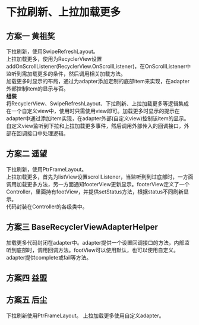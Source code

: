 
# 下拉刷新、上拉加载更多

## 方案一 黄祖奖
下拉刷新，使用SwipeRefreshLayout。  
上拉加载更多，使用为RecyclerView设置addOnScrollListener(RecyclerView.OnScrollListener)，在OnScrollListener中监听到需加载更多的条件，然后调用相关加载方法。  
加载更多时显示的布局，通过为adapter添加定制的底部item来实现，在adapter外部控制item的显示与否。  
**组装**  
将RecyclerView、SwipeRefreshLayout、下拉刷新、上拉加载更多等逻辑集成在一个自定义view中，使用时只需使用view即可。加载更多时显示的提示在adapter中通过添加item实现，在adapter外部(自定义view)控制该item的显示。  
自定义view监听到下拉和上拉加载更多事件，然后调用外部传入的回调接口，外部在回调接口中处理逻辑。

## 方案二 遥望
下拉刷新，使用PtrFrameLayout。  
上拉加载更多，首先为listView设置scrollListener，当监听到到过底部时，一方面调用加载更多方法，另一方面通知footerView更新显示。footerView定义了一个Controller，里面持有footView，并提供setStatus方法，根据status不同刷新显示。  
代码封装在Controller的各级类中。

## 方案三 BaseRecyclerViewAdapterHelper
加载更多代码封闭在adapter中。adapter提供一个设置回调接口的方法，内部监听到底部时，调用回调方法。footView可以使用默认，也可以使用自定义。adapter提供complete或fail等方法。

## 方案四 益盟

## 方案五 后尘
下拉刷新使用PtrFrameLayout。
上拉加载更多使用自定义adapter。
